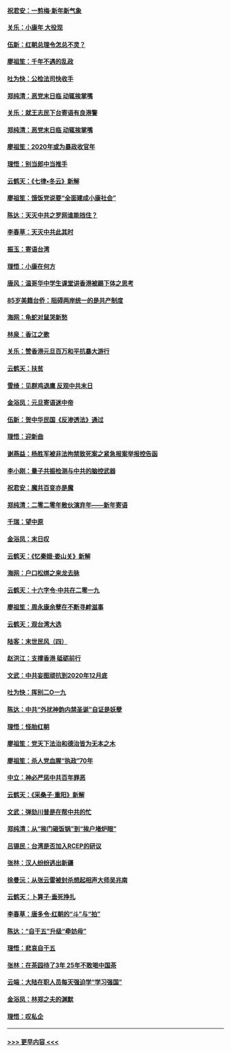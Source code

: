 #### [祝君安：一剪梅‧新年新气象](../pages/nsc993/n11776340.md?t=01081602) 
#### [关乐：小康年 大役现](../pages/nsc993/n11774213.md?t=01081602) 
#### [伍新：红朝总理令怎总不灵？](../pages/nsc993/n11770813.md?t=01081602) 
#### [廖祖笙：千年不遇的乱政](../pages/nsc993/n11770373.md?t=01081602) 
#### [吐为快：公检法司快收手](../pages/nsc993/n11770359.md?t=01081602) 
#### [郑纯清：恶党末日临 动辄挨掌嘴](../pages/nsc993/n11769912.md?t=01081602) 
#### [关乐：就王志民下台寄语有良港警](../pages/nsc993/n11769903.md?t=01081602) 
#### [郑纯清：恶党末日临 动辄挨掌嘴](../pages/nsc993/n11769356.md?t=01081602) 
#### [廖祖笙：2020年或为暴政收官年](../pages/nsc993/n11768216.md?t=01081602) 
#### [理悟：别当郎中当推手](../pages/nsc993/n11768243.md?t=01081602) 
#### [云鹤天：《七律▪冬云》新解](../pages/nsc993/n11768204.md?t=01081602) 
#### [廖祖笙：饿饭党说要“全面建成小康社会”](../pages/nsc993/n11767482.md?t=01081602) 
#### [陈达：天灭中共之罗网谁能挡住？](../pages/nsc993/n11767465.md?t=01081602) 
#### [李春草：天灭中共此其时](../pages/nsc993/n11767452.md?t=01081602) 
#### [振玉：寄语台湾](../pages/nsc993/n11767432.md?t=01081602) 
#### [理悟：小康在何方](../pages/nsc993/n11767394.md?t=01081602) 
#### [唐风：温哥华中学生课堂讲香港被踢下体之思考](../pages/nsc993/n11766848.md?t=01081602) 
#### [85岁美籍台侨：阻碍两岸统一的是共产制度](../pages/nsc993/n11765043.md?t=01081602) 
#### [海网：龟蛇对鼠哭新愁](../pages/nsc993/n11764895.md?t=01081602) 
#### [林泉：香江之歌](../pages/nsc993/n11764415.md?t=01081602) 
#### [关乐：赞香港元旦百万和平抗暴大游行](../pages/nsc993/n11764382.md?t=01081602) 
#### [云鹤天：扶贫](../pages/nsc993/n11764245.md?t=01081602) 
#### [雪绮：见群鸡退鹰  反观中共末日](../pages/nsc993/n11762112.md?t=01081602) 
#### [金浴凤：元旦寄语迷中帝](../pages/nsc993/n11761788.md?t=01081602) 
#### [伍新：贺中华民国《反渗透法》通过](../pages/nsc993/n11761994.md?t=01081602) 
#### [理悟：迎新曲](../pages/nsc993/n11761152.md?t=01081602) 
#### [谢燕益：杨胜军被非法拘禁致死案之紧急报案举报控告函](../pages/nsc993/n11756134.md?t=01081602) 
#### [李小刚：量子共振检测与中共的脑控武器](../pages/nsc993/n11754518.md?t=01081602) 
#### [祝君安：魔共百变亦是魔](../pages/nsc993/n11754469.md?t=01081602) 
#### [郑纯清：二零二零年散伙演弃年——新年寄语](../pages/nsc993/n11754195.md?t=01081602) 
#### [千瑞：望中原](../pages/nsc993/n11754159.md?t=01081602) 
#### [金浴凤：末日叹](../pages/nsc993/n11752359.md?t=01081602) 
#### [云鹤天：《忆秦娥‧娄山关》新解](../pages/nsc993/n11752348.md?t=01081602) 
#### [海网：户口松绑之来龙去脉](../pages/nsc993/n11752328.md?t=01081602) 
#### [云鹤天：十六字令‧中共在二零一九](../pages/nsc993/n11752305.md?t=01081602) 
#### [廖祖笙：周永康余孽在不断寻衅滋事](../pages/nsc993/n11751013.md?t=01081602) 
#### [云鹤天：观台湾大选](../pages/nsc993/n11751007.md?t=01081602) 
#### [陆客：末世民风（四）](../pages/nsc993/n11749203.md?t=01081602) 
#### [赵洪江：支撑香港 砥砺前行](../pages/nsc993/n11748482.md?t=01081602) 
#### [文武：中共妄图顽抗到2020年12月底](../pages/nsc993/n11748446.md?t=01081602) 
#### [吐为快：挥别二O一九](../pages/nsc993/n11748411.md?t=01081602) 
#### [陈达：中共“外扰神韵内禁圣诞”自证是妖孽](../pages/nsc993/n11748226.md?t=01081602) 
#### [理悟：怪胎红朝](../pages/nsc993/n11748206.md?t=01081602) 
#### [廖祖笙：党天下法治和德治皆为无本之木](../pages/nsc993/n11748135.md?t=01081602) 
#### [廖祖笙：杀人党血腥“执政”70年](../pages/nsc993/n11745144.md?t=01081602) 
#### [中立：神必严惩中共百年罪恶](../pages/nsc993/n11744970.md?t=01081602) 
#### [云鹤天：《采桑子‧重阳》新解](../pages/nsc993/n11744948.md?t=01081602) 
#### [文武：弹劾川普是在帮中共的忙](../pages/nsc993/n11744758.md?t=01081602) 
#### [郑纯清：从“挨门砸饭锅”到“挨户堵炉眼”](../pages/nsc993/n11744745.md?t=01081602) 
#### [吕锡民：台湾是否加入RCEP的研议](../pages/nsc993/n11744701.md?t=01081602) 
#### [张林：汉人纷纷逃出新疆](../pages/nsc993/n11743530.md?t=01081602) 
#### [徐曼沅：从张云雷被封杀想起相声大师吴兆南](../pages/nsc993/n11741816.md?t=01081602) 
#### [云鹤天：卜算子‧垂死挣扎](../pages/nsc993/n11739956.md?t=01081602) 
#### [李春草：唐多令‧红朝的“斗”与“拍”](../pages/nsc993/n11739830.md?t=01081602) 
#### [陈达：“自干五”升级“牵妨母”](../pages/nsc993/n11739724.md?t=01081602) 
#### [理悟：悲哀自干五](../pages/nsc993/n11739547.md?t=01081602) 
#### [张林：在茶园待了3年 25年不敢喝中国茶](../pages/nsc993/n11739240.md?t=01081602) 
#### [云端：大陆在职人员每天强迫学“学习强国”](../pages/nsc993/n11738735.md?t=01081602) 
#### [金浴凤：林郑之夫的渊默](../pages/nsc993/n11737735.md?t=01081602) 
#### [理悟：叹私企](../pages/nsc993/n11737715.md?t=01081602) 

----
#### [ >>> 更早内容 <<< ](../indexes/nsc993-earlier.md)
